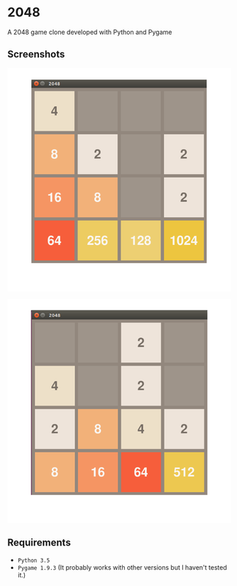 # 2048
A 2048 game clone developed with Python and Pygame

## Screenshots

![alt text](https://github.com/juangallostra/2048/blob/master/game_screenshots/2048_2_c.png)

![alt text](https://github.com/juangallostra/2048/blob/master/game_screenshots/2048_c.png)


## Requirements
* ```Python 3.5```
* ```Pygame 1.9.3``` (It probably works with other versions but I haven't tested it.)


